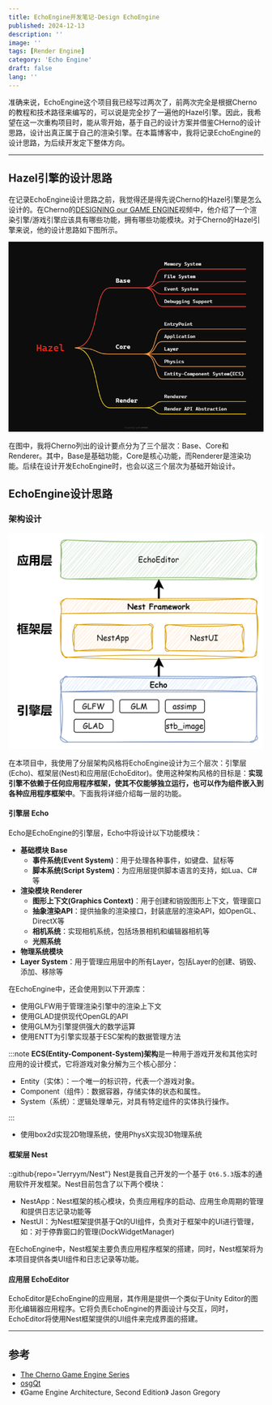 ```yaml
---
title: EchoEngine开发笔记-Design EchoEngine
published: 2024-12-13
description: ''
image: ''
tags: [Render Engine]
category: 'Echo Engine'
draft: false 
lang: ''
---
```

准确来说，EchoEngine这个项目我已经写过两次了，前两次完全是根据Cherno的教程和技术路径来编写的，可以说是完全抄了一遍他的Hazel引擎。因此，我希望在这一次重构项目时，能从零开始，基于自己的设计方案并借鉴CHerno的设计思路，设计出真正属于自己的渲染引擎。在本篇博客中，我将记录EchoEngine的设计思路，为后续开发定下整体方向。

---

## Hazel引擎的设计思路

在记录EchoEngine设计思路之前，我觉得还是得先说Cherno的Hazel引擎是怎么设计的。在Cherno的[DESIGNING our GAME ENGINE](https://youtu.be/etdSXlVjXss?si=Sn9zBWNlenxqmtaE)视频中，他介绍了一个渲染引擎/游戏引擎应该具有哪些功能，拥有哪些功能模块。对于Cherno的Hazel引擎来说，他的设计思路如下图所示。

![Hazel引擎设计框架图](./设计EchoEngine/Hazel引擎设计框架图.png)

在图中，我将Cherno列出的设计要点分为了三个层次：Base、Core和Renderer。其中，Base是基础功能，Core是核心功能，而Renderer是渲染功能。后续在设计开发EchoEngine时，也会以这三个层次为基础开始设计。

## EchoEngine设计思路

### 架构设计

![EchoEngine架构图](./设计EchoEngine/EchoEngine框架图.png)

在本项目中，我使用了分层架构风格将EchoEngine设计为三个层次：引擎层(Echo)、框架层(Nest)和应用层(EchoEditor)。使用这种架构风格的目标是：**实现引擎不依赖于任何应用程序框架，使其不仅能够独立运行，也可以作为组件嵌入到各种应用程序框架中**。下面我将详细介绍每一层的功能。

#### 引擎层 Echo

Echo是EchoEngine的引擎层，Echo中将设计以下功能模块：

* **基础模块 Base**
  * **事件系统(Event System)**：用于处理各种事件，如键盘、鼠标等
  * **脚本系统(Script System)**：为应用层提供脚本语言的支持，如Lua、C#等
* **渲染模块 Renderer**
  * **图形上下文(Graphics Context)**：用于创建和销毁图形上下文，管理窗口
  * **抽象渲染API**：提供抽象的渲染接口，封装底层的渲染API，如OpenGL、DirectX等
  * **相机系统**：实现相机系统，包括场景相机和编辑器相机等
  * **光照系统**
* **物理系统模块**
* **Layer System**：用于管理应用层中的所有Layer，包括Layer的创建、销毁、添加、移除等

在EchoEngine中，还会使用到以下开源库：

* 使用GLFW用于管理渲染引擎中的渲染上下文
* 使用GLAD提供现代OpenGL的API
* 使用GLM为引擎提供强大的数学运算
* 使用ENTT为引擎实现基于ESC架构的数据管理方法

:::note
**ECS(Entity-Component-System)架构**是一种用于游戏开发和其他实时应用的设计模式，它将游戏对象分解为三个核心部分：

* Entity（实体）：一个唯一的标识符，代表一个游戏对象。
* Component（组件）：数据容器，存储实体的状态和属性。
* System（系统）：逻辑处理单元，对具有特定组件的实体执行操作。

:::

* 使用box2d实现2D物理系统，使用PhysX实现3D物理系统

#### 框架层 Nest

::github{repo="Jerryym/Nest"}
Nest是我自己开发的一个基于 `Qt6.5.3`版本的通用软件开发框架。Nest目前包含了以下两个模块：

* NestApp：Nest框架的核心模块，负责应用程序的启动、应用生命周期的管理和提供日志记录功能等
* NestUI：为Nest框架提供基于Qt的UI组件，负责对于框架中的UI进行管理，如：对于停靠窗口的管理(DockWidgetManager)

在EchoEngine中，Nest框架主要负责应用程序框架的搭建，同时，Nest框架将为本项目提供各类UI组件和日志记录等功能。

#### 应用层 EchoEditor

EchoEditor是EchoEngine的应用层，其作用是提供一个类似于Unity Editor的图形化编辑器应用程序。它将负责EchoEngine的界面设计与交互，同时，EchoEditor将使用Nest框架提供的UI组件来完成界面的搭建。

---

## 参考

* [The Cherno Game Engine Series](https://www.youtube.com/playlist?list=PLlrATfBNZ98dC-V-N3m0Go4deliWHPFwT)
* [osgQt](https://github.com/openscenegraph/osgQt)
* 《Game Engine Architecture, Second Edition》 Jason Gregory
